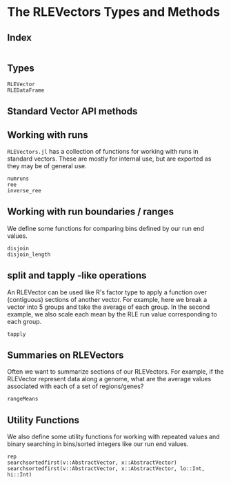 # The RLEVectors Types and Methods

## Index

```@index
```

## Types
```@docs
RLEVector
RLEDataFrame
```

## Standard Vector API methods

## Working with runs
`RLEVectors.jl` has a collection of functions for working with runs in standard
vectors. These are mostly for internal use, but are exported as they may be of
general use.

```@docs
numruns
ree
inverse_ree
```

## Working with run boundaries / ranges
We define some functions for comparing bins defined by our run end values.

```@docs
disjoin
disjoin_length
```

## split and tapply -like operations
An RLEVector can be used like R's factor type to apply a function over (contiguous) sections of another
vector. For example, here we break a vector into 5 groups and take the average of each group. In the second
example, we also scale each mean by the RLE run value corresponding to each group.

```docs
tapply
```

## Summaries on RLEVectors
Often we want to summarize sections of our RLEVectors. For example, if the RLEVector
represent data along a genome, what are the average values associated with each of
a set of regions/genes?

```@docs
rangeMeans
```

## Utility Functions
We also define some utility functions for working with repeated values and binary
searching in bins/sorted integers like our run end values.

```@docs
rep
searchsortedfirst(v::AbstractVector, x::AbstractVector)
searchsortedfirst(v::AbstractVector, x::AbstractVector, lo::Int, hi::Int)
```
